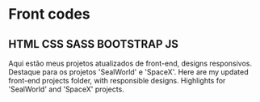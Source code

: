 # Front codes

## HTML CSS SASS BOOTSTRAP JS

 Aqui estão meus projetos atualizados de front-end, designs responsivos. Destaque para os projetos 'SealWorld' e 'SpaceX'.
 Here are my updated front-end projects folder, with responsible designs. Highlights for 'SealWorld' and 'SpaceX' projects.
